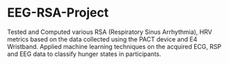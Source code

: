 # EEG-RSA-Project

Tested and Computed various RSA (Respiratory Sinus Arrhythmia), HRV metrics based on the data collected using the PACT device and E4 Wristband. 
Applied machine learning techniques on the acquired ECG, RSP and EEG data to classify hunger states in participants.
